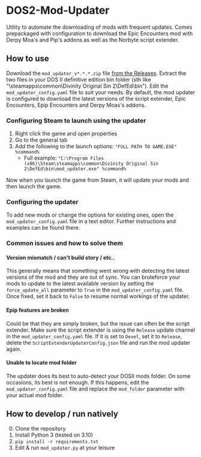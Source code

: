 # DOS2-Mod-Updater
Utility to automate the downloading of mods with frequent updates.
Comes prepackaged with configuration to download the Epic Encounters mod with Derpy Moa's and Pip's addons as well as the Norbyte script extender.

## How to use

Download the `mod_updater_v*.*.*.zip` file [from the Releases](https://github.com/MPihlap/DOS2-Mod-Updater/releases).
Extract the two files in your DOS II definitive edition bin folder (sth like "\steamapps\common\Divinity Original Sin 2\DefEd\bin").
Edit the `mod_updater_config.yaml` file to suit your needs.
By default, the mod updater is configured to download the latest versions of the script extender, Epic Encounters, Epip Encounters and Derpy Moas's addons.

### Configuring Steam to launch using the updater

1. Right click the game and open properties
2. Go to the general tab
3. Add the following to the launch options: `"FULL PATH TO GAME.EXE" %command%`
    * Full example: `"C:\Program Files (x86)\Steam\steamapps\common\Divinity Original Sin 2\DefEd\bin\mod_updater.exe" %command%`

Now when you launch the game from Steam, it will update your mods and then launch the game.

### Configuring the updater

To add new mods or change the options for existing ones, open the `mod_updater_config.yaml` file in a text editor.
Further instructions and examples can be found there.

### Common issues and how to solve them

#### Version mismatch / can't build story / etc..

This generally means that something went wrong with detecting the latest versions of the mod and they are out of sync.
You can bruteforce your mods to update to the latest available version by setting the `force_update_all` parameter to `True` in the `mod_updater_config.yaml` file.
Once fixed, set it back to `False` to resume normal workings of the updater.

#### Epip features are broken

Could be that they are simply broken, but the issue can often be the script extender.
Make sure the script extender is using the `Release` update channel in the `mod_updater_config.yaml` file.
If it is set to `Devel`, set it to `Release`, delete the `ScriptExtenderUpdaterConfig.json` file and run the mod updater again.

#### Unable to locate mod folder

The updater does its best to auto-detect your DOSII mods folder.
On some occasions, its best is not enough.
If this happens, edit the `mod_updater_config.yaml` file and replace the `mod_folder` parameter with your actual mod folder.


## How to develop / run natively
0. Clone the repository
1. Install Python 3 (tested on 3.10)
2. `pip install -r requirements.txt`
3. Edit & run `mod_updater.py` at your leisure
